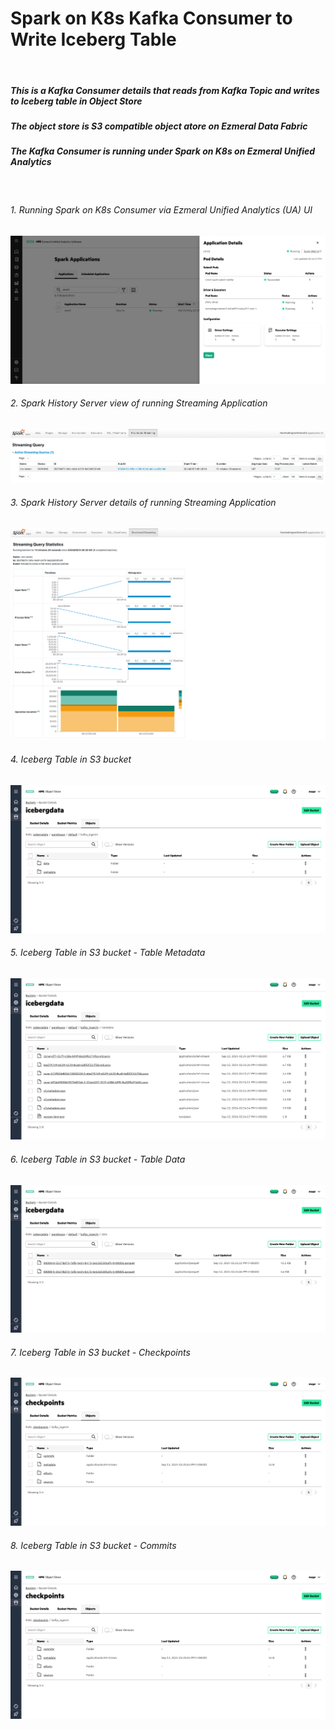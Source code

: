# Spark on K8s Kafka Consumer to Write Iceberg Table

<br>

##### This is a Kafka Consumer details that reads from Kafka Topic and writes to Iceberg table in Object Store
##### The object store is S3 compatible object atore on Ezmeral Data Fabric
##### The Kafka Consumer is running under Spark on K8s on Ezmeral Unified Analytics

<br>

###### 1. Running Spark on K8s Consumer via Ezmeral Unified Analytics (UA) UI

![UA Spark](images/UAspark_stream_app_running.png) 

###### 2. Spark History Server view of running Streaming Application

![UA Spark Streaming App](images/spark_k8s_application.png) 

###### 3. Spark History Server details of running Streaming Application

![UA Spark Stream Details](images/spark_K8s_stream_1.png) 

###### 4. Iceberg Table in S3 bucket

![EDF S3 Iceberg Table](images/S3iceberg_kafka_ingest4.png)

###### 5. Iceberg Table in S3 bucket - Table Metadata

![EDF S3 Iceberg Table Metadata](images/S3iceberg_kafka_ingest4_metadata.png)

###### 6. Iceberg Table in S3 bucket - Table Data

![EDF S3 Iceberg Table Data](images/S3iceberg_kafka_ingest4_data.png)

###### 7. Iceberg Table in S3 bucket - Checkpoints

![EDF S3 Iceberg Table Checkpoints](images/S3iceberg_checkpoints.png)

###### 8. Iceberg Table in S3 bucket - Commits

![EDF S3 Iceberg Table Checkpoints](images/S3iceberg_checkpoints.png)




